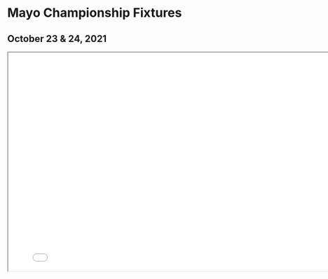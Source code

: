# Mayo Championship Fixtures

## October 23 & 24, 2021

<iframe src="maps/fixtures.html" height="500" width="800"></iframe>

